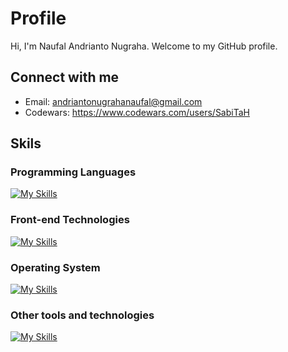 # Profile

Hi, I'm Naufal Andrianto Nugraha. Welcome to my GitHub profile.

## Connect with me

- Email: <andriantonugrahanaufal@gmail.com>
- Codewars: <https://www.codewars.com/users/SabiTaH>

## Skils

### Programming Languages

[![My Skills](https://skillicons.dev/icons?i=py,js,ts,cpp,cs)](https://skillicons.dev)

### Front-end Technologies

[![My Skills](https://skillicons.dev/icons?i=html,css,react)](https://skillicons.dev)

### Operating System

[![My Skills](https://skillicons.dev/icons?i=windows,linux)](https://skillicons.dev)

### Other tools and technologies

[![My Skills](https://skillicons.dev/icons?i=github,git,figma,vscode,neovim)](https://skillicons.dev)
